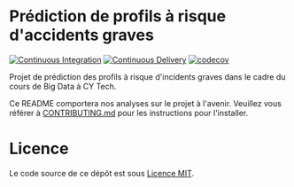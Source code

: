 # Prédiction de profils à risque d'accidents graves

[![Continuous Integration](https://github.com/cmnemoi/prediction_profils_accidents_graves/actions/workflows/continuous_integration.yaml/badge.svg)](https://github.com/cmnemoi/prediction_profils_accidents_graves/actions/workflows/continuous_integration.yaml)
[![Continuous Delivery](https://github.com/cmnemoi/prediction_profils_accidents_graves/actions/workflows/create_github_release.yaml/badge.svg)](https://github.com/cmnemoi/prediction_profils_accidents_graves/actions/workflows/create_github_release.yaml)
[![codecov](https://codecov.io/gh/cmnemoi/prediction_profils_accidents_graves/graph/badge.svg?token=FLAARH38AG)](https://codecov.io/gh/cmnemoi/prediction_profils_accidents_graves)

Projet de prédiction des profils à risque d'incidents graves dans le cadre du cours de Big Data à CY Tech.

Ce README comportera nos analyses sur le projet à l'avenir. Veuillez vous référer à [CONTRIBUTING.md](CONTRIBUTING.md) pour les instructions pour l'installer.

# Licence

Le code source de ce dépôt est sous [Licence MIT](LICENSE).
